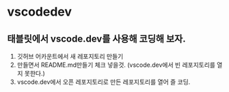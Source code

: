 # vscodedev

## 태블릿에서 vscode.dev를 사용해 코딩해 보자.
1. 깃허브 어카운트에서 새 레포지토리 만들기
2. 만들면서 README.md만들기 체크 넣을것. (vscode.dev에서 빈 레포지토리를 열지 못한다.)
3. vscode.dev에서 오픈 레포지토리로 만든 레포지토리를 열어 즐 코딩.